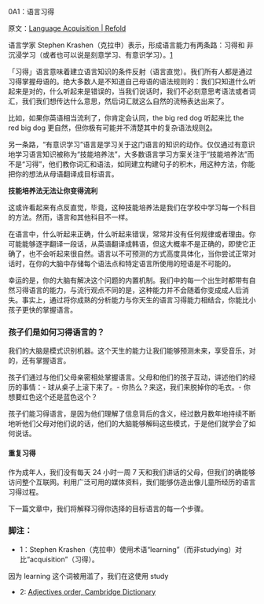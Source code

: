 0A1：语言习得

原文：[Language Acquisition | Refold](https://refold.la/roadmap/stage-0/a/language-acquisition)

语言学家 Stephen Krashen（克拉申）表示，形成语言能力有两条路：习得和 非沉浸学习（或者也可以说是刻意学习、有意识学习）。[1](https://refold.la/roadmap/stage-0/a/language-acquisition#footnote-1)

「习得」语言意味着建立语言知识的条件反射（语言直觉）。我们所有人都是通过习得掌握母语的。绝大多数人是不知道自己母语的语法规则的：我们只知道什么听起来是对的，什么听起来是错误的，当我们说话时，我们不必刻意思考语法或者词汇，我们我们想传达什么意思，然后词汇就这么自然的流畅表达出来了。

比如，如果你英语相当流利了，你肯定会认同，the big red dog 听起来比 the red big dog 更自然，但你极有可能并不清楚其中的复杂语法规则[2]()。

另一条路，“有意识学习”语言是学习关于这门语言的知识的动作。仅仅通过有意识地学习语言知识被称为“技能培养法”，大多数语言学习方案关注于“技能培养法”而不是“习得”，他们教你词汇和语法，如同建立构建句子的积木，用这种方法，你能把你的想法从母语翻译成目标语言。

**技能培养法无法让你变得流利**

这或许看起来有点反直觉，毕竟，这种技能培养法是我们在学校中学习每一个科目的方法。然而，语言和其他科目不一样。

在语言中，什么听起来正确，什么听起来错误，常常并没有任何规律或者理由。你可能能够逐字翻译一段话，从英语翻译成韩语，但这大概率不是正确的，即使它正确了，也不会听起来很自然。语言以不可预测的方式高度具体化，当你尝试正常对话时，在你的大脑中存储每个语法点和特定语言所使用的短语是不可能的。

幸运的是，你的大脑有解决这个问题的内置机制。我们中的每一个出生时都带有自然习得语言的能力，与流行观点不同的是，这种能力并不会随着你变成成人后消失。事实上，通过将你成熟的分析能力与你天生的语言习得能力相结合，你能比小孩子更快的掌握语言。

### 孩子们是如何习得语言的？

我们的大脑是模式识别机器。这个天生的能力让我们能够预测未来，享受音乐，对的，还有掌握语言。

孩子们通过与他们父母亲密相处掌握语言。父母和他们的孩子互动，讲述他们的经历的事情：- 球从桌子上滚下来了。- 你热么？来这，我们来脱掉你的毛衣。- 你想要红色这个还是蓝色这个？

孩子们能习得语言，是因为他们理解了信息背后的含义，经过数月数年地持续不断地听他们父母对他们说的话，他们的大脑能够解码这些模式，于是他们就学会了如何说话。

#### 重复习得

作为成年人，我们没有每天 24 小时一周 7 天和我们讲话的父母，但我们的确能够访问整个互联网。利用广泛可用的媒体资料，我们能够仿造出像儿童所经历的语言习得过程。

下一篇文章中，我们将解释习得你选择的目标语言的每一个步骤。

### 脚注：

  - 1：Stephen Krashen（克拉申）使用术语“learning”（而非studying）对比“acquisition”（习得）。

因为 learning 这个词被用滥了，我们在这使用 study

- 2: [Adjectives order, Cambridge Dictionary](https://dictionary.cambridge.org/ja/grammar/british-grammar/adjectives-order)